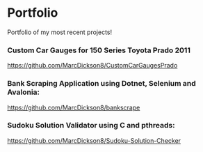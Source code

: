 # Portfolio
Portfolio of my most recent projects!

### Custom Car Gauges for 150 Series Toyota Prado 2011
https://github.com/MarcDickson8/CustomCarGaugesPrado

### Bank Scraping Application using Dotnet, Selenium and Avalonia:
https://github.com/MarcDickson8/bankscrape

### Sudoku Solution Validator using C and pthreads:
https://github.com/MarcDickson8/Sudoku-Solution-Checker
